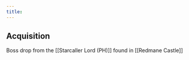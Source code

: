 ```yaml
---
title:
---
```


## Acquisition

Boss drop from the [[Starcaller Lord (PH)]] found in [[Redmane Castle]]
